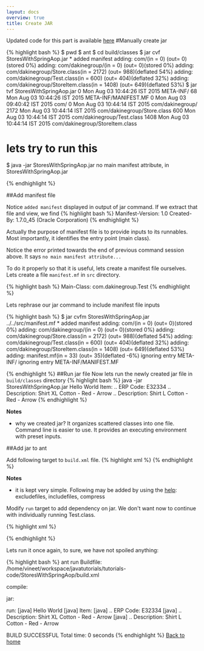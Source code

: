 ```yaml
---
layout: docs
overview: true
title: Create JAR
---
```

Updated code for this part is available [here](https://github.com/vineetma/springtutorial/tree/ed6d9e9a95bffe2819e806ee0c8c396af3a96e73/StoresWithSpringAop)
#Manually create jar

{% highlight bash %}
$ pwd
$ ant
$ cd build/classes
$ jar cvf StoresWithSpringAop.jar *
added manifest
adding: com/(in = 0) (out= 0)(stored 0%)
adding: com/dakinegroup/(in = 0) (out= 0)(stored 0%)
adding: com/dakinegroup/Store.class(in = 2172) (out= 988)(deflated 54%)
adding: com/dakinegroup/Test.class(in = 600) (out= 404)(deflated 32%)
adding: com/dakinegroup/StoreItem.class(in = 1408) (out= 649)(deflated 53%)
$ jar tvf StoresWithSpringAop.jar 
     0 Mon Aug 03 10:44:26 IST 2015 META-INF/
    68 Mon Aug 03 10:44:26 IST 2015 META-INF/MANIFEST.MF
     0 Mon Aug 03 09:40:42 IST 2015 com/
     0 Mon Aug 03 10:44:14 IST 2015 com/dakinegroup/
  2172 Mon Aug 03 10:44:14 IST 2015 com/dakinegroup/Store.class
   600 Mon Aug 03 10:44:14 IST 2015 com/dakinegroup/Test.class
  1408 Mon Aug 03 10:44:14 IST 2015 com/dakinegroup/StoreItem.class

# lets try to run this
$ java -jar StoresWithSpringAop.jar 
no main manifest attribute, in StoresWithSpringAop.jar

{% endhighlight %}

##Add manifest file

Notice ``added manifest`` displayed in output of jar command. If we extract that file and view, we find
{% highlight bash %}
Manifest-Version: 1.0
Created-By: 1.7.0_45 (Oracle Corporation)
{% endhighlight %}

Actually the purpose of manifest file is to provide inputs to its runnables. Most importantly, it identifies the entry point (main class).

Notice the error printed towards the end of previous command session above. It says ``no main manifest attribute...``


To do it properly so that it is useful, lets create a manifest file ourselves. Lets create a file ``manifest.mf`` in ``src`` directory.

{% highlight bash %}
Main-Class: com.dakinegroup.Test
{% endhighlight %}

Lets rephrase our jar command to include manifest file inputs

{% highlight bash %}
$  jar cvfm StoresWithSpringAop.jar ../../src/manifest.mf *
added manifest
adding: com/(in = 0) (out= 0)(stored 0%)
adding: com/dakinegroup/(in = 0) (out= 0)(stored 0%)
adding: com/dakinegroup/Store.class(in = 2172) (out= 988)(deflated 54%)
adding: com/dakinegroup/Test.class(in = 600) (out= 404)(deflated 32%)
adding: com/dakinegroup/StoreItem.class(in = 1408) (out= 649)(deflated 53%)
adding: manifest.mf(in = 33) (out= 35)(deflated -6%)
ignoring entry META-INF/
ignoring entry META-INF/MANIFEST.MF

{% endhighlight %}
##Run jar file
Now lets run the newly created jar file in ``build/classes`` directory
{% highlight bash %}
java -jar StoresWithSpringAop.jar 
Hello World
Item: 
 .. ERP Code: E32334
 .. Description: Shirt XL Cotton - Red - Arrow
 .. Description: Shirt L Cotton - Red - Arrow
{% endhighlight %}

**Notes**

+ why we created jar? It organizes scattered classes into one file. Command line is easier to use. It provides an executing environment with preset inputs.

##Add jar to ant

Add following target to ``build.xml`` file.
{% highlight xml %}
<target name="jar" depends="compile">
 <jar destfile="${jar.file}" 
      basedir="${classes.dir}"
      manifest="${src.dir}/manifest.mf">
</jar>
{% endhighlight %}

**Notes**

+ it is kept very simple. Following may be added by using the [help](https://ant.apache.org/manual/Tasks/jar.html): excludefiles, includefiles, compress

Modify ``run`` target to add dependency on jar. We don't want now to continue with individually running Test.class.

{% highlight xml %}
<target name="run" depends="jar">

{% endhighlight %}

Lets run it once again, to sure, we have not spoiled anything:

{% highlight bash %}
ant run
Buildfile: /home/vineet/workspace/javatutorials/tutorials-code/StoresWithSpringAop/build.xml

compile:

jar:

run:
     [java] Hello World
     [java] Item: 
     [java]  .. ERP Code: E32334
     [java]  .. Description: Shirt XL Cotton - Red - Arrow
     [java]  .. Description: Shirt L Cotton - Red - Arrow

BUILD SUCCESSFUL
Total time: 0 seconds
{% endhighlight %}
[Back to home](index.html)